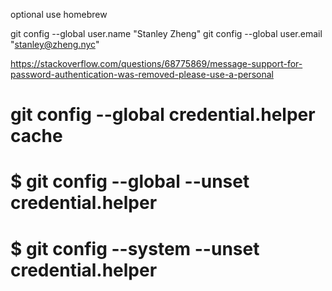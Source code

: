 

optional use homebrew

git config --global user.name "Stanley Zheng"
git config --global user.email "stanley@zheng.nyc"


https://stackoverflow.com/questions/68775869/message-support-for-password-authentication-was-removed-please-use-a-personal

# git config --global credential.helper cache
# $ git config --global --unset credential.helper
# $ git config --system --unset credential.helper
